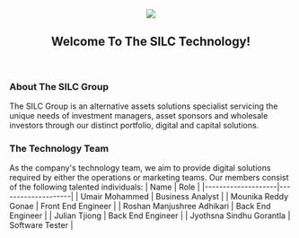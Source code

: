 <div align="center">
  <img src="https://user-images.githubusercontent.com/53683415/235013829-3638c043-6155-454d-93f8-0b6c5b4ed9f3.png">
  <br>
  <h2>Welcome To The SILC Technology!</h2>
</div>

<br>

### About The SILC Group
The SILC Group is an alternative assets solutions specialist servicing the unique needs of investment managers, asset sponsors and wholesale investors through our distinct portfolio, digital and capital solutions.

### The Technology Team
As the company's technology team, we aim to provide digital solutions required by either the operations or marketing teams. Our members consist of the following talented individuals:
| Name               | Role               |
|--------------------|--------------------|
| Umair Mohammed     | Business Analyst   |
| Mounika Reddy Gonae      | Front End Engineer |
| Roshan Manjushree Adhikari    | Back End Engineer  |
| Julian Tjiong      | Back End Engineer  |
| Jyothsna Sindhu Gorantla  | Software Tester    |

